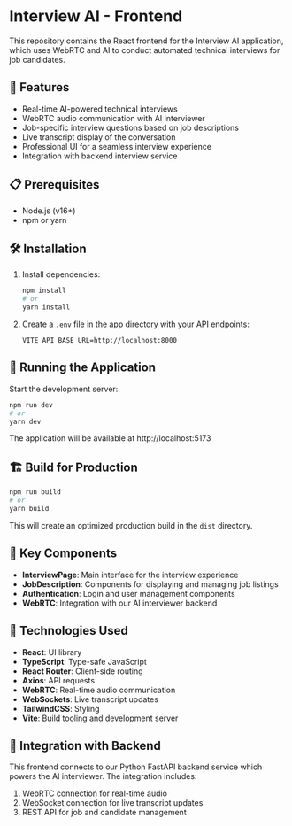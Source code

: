 # Interview AI - Frontend

This repository contains the React frontend for the Interview AI application, which uses WebRTC and AI to conduct automated technical interviews for job candidates.

## 🚀 Features

- Real-time AI-powered technical interviews
- WebRTC audio communication with AI interviewer
- Job-specific interview questions based on job descriptions
- Live transcript display of the conversation
- Professional UI for a seamless interview experience
- Integration with backend interview service

## 📋 Prerequisites

- Node.js (v16+)
- npm or yarn

## 🛠️ Installation

1. Install dependencies:
   ```bash
   npm install
   # or
   yarn install
   ```

2. Create a `.env` file in the app directory with your API endpoints:
   ```
   VITE_API_BASE_URL=http://localhost:8000
   ```

## 🚀 Running the Application

Start the development server:

```bash
npm run dev
# or
yarn dev
```

The application will be available at http://localhost:5173

## 🏗️ Build for Production

```bash
npm run build
# or
yarn build
```

This will create an optimized production build in the `dist` directory.

## 📱 Key Components

- **InterviewPage**: Main interface for the interview experience
- **JobDescription**: Components for displaying and managing job listings
- **Authentication**: Login and user management components
- **WebRTC**: Integration with our AI interviewer backend

## 🔧 Technologies Used

- **React**: UI library
- **TypeScript**: Type-safe JavaScript
- **React Router**: Client-side routing
- **Axios**: API requests
- **WebRTC**: Real-time audio communication
- **WebSockets**: Live transcript updates
- **TailwindCSS**: Styling
- **Vite**: Build tooling and development server

## 🔄 Integration with Backend

This frontend connects to our Python FastAPI backend service which powers the AI interviewer. The integration includes:

1. WebRTC connection for real-time audio
2. WebSocket connection for live transcript updates
3. REST API for job and candidate management

